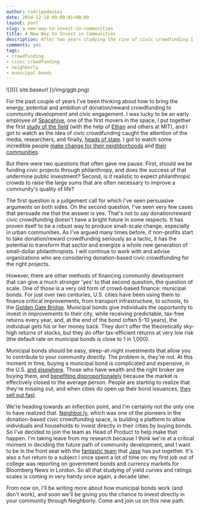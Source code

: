 ```yaml
---
author: rodrigodavies
date: 2014-12-18 09:00:01+00:00
layout: post
slug: a-new-way-to-invest-in-communities
title: A New Way to Invest in Communities
description: After two years studying the rise of civic crowdfunding I'm joining Neighborly to change community investment
comments: yes
tags:
- crowdfunding
- civic crowdfunding
- neighborly
- municipal bonds
---
```


![]({{ site.baseurl }}/img/ggb.png)

For the past couple of years I've been thinking about how to bring the energy, potential and ambition of donation/reward crowdfunding to community development and civic engagement. I was lucky to be an early employee of [Spacehive](http://www.spacehive.com), one of the first movers in the space, I put together the first [study of the field](http://papers.ssrn.com/sol3/papers.cfm?abstract_id=2434615) (with the help of [Ethan](http://civiccrowdfunding.com) and others at MIT), and I got to watch as the idea of civic crowdfunding caught the attention of the media, researchers, and finally, [heads of state](https://www.gov.uk/government/news/prime-minister-hails-the-rise-of-civic-crowdfunding). I got to watch some incredible people [make change for their neighborhoods](http://spacehive.com/glyncochcc) and [their communities](http://catarse.me/pt/pimpmycarroca).

But there were two questions that often gave me pause. First, should we be funding civic projects through philanthropy, and does the success of that undermine public investment? Second, is it realistic to expect philanthropic crowds to raise the large sums that are often necessary to improve a community's quality of life? 

The first question is a judgement call for which I've seen persuasive arguments on both sides. On the second question, I've seen very few cases that persuade me that the answer is yes. That's not to say donation/reward civic crowdfunding doesn't have a bright future in some respects. It has proven itself to be a robust way to produce small-scale change, especially in urban communities. As I've argued many times before, if non-profits start to take donation/reward crowdfunding seriously as a tactic, it has the potential to transform that sector and energize a whole new generation of small-dollar philanthropists. I will continue to work with and advise organizations who are considering donation-based civic crowdfunding for the right projects.

However, there are other methods of financing community development that can give a much stronger 'yes' to that second question, the question of scale. One of those is a very old form of crowd-based finance: municipal bonds. For just over two centuries, U.S. cities have been using them to finance critical improvements, from transport infrastructure, to schools, to the [Golden Gate Bridge](http://goldengatebridge.org/research/BondMeasure.php). Municipal bonds give individuals the opportunity to invest in improvements to their city, while receiving predictable, tax-free returns every year, and, at the end of the bond (often 5-10 years), the individual gets his or her money back. They don't offer the theoretically sky-high returns of stocks, but they do offer tax-efficient returns at very low risk (the default rate on municipal bonds is close to 1 in 1,000). 

Municipal bonds should be easy, sleep-at-night investments that allow you to contribute to your community directly. The problem is, they're not. At this moment in time, buying a municipal bond is complicated and expensive, in the U.S. [and elsewhere](http://blog.iriomk.com/post/104125235983/a-melhor-forma-de-nao-investir-em-titulos-publicos). Those who have wealth and the right broker are buying them, and [benefiting disproportionately](http://www.bondbuyer.com/news/washington-taxation/sen-coburn-eliminate-the-muni-tax-exemption-1068624-1.html) because the market is effectively closed to the average person. People are starting to realize that they're missing out, and when cities do open up their bond issuances, [they sell out fast](http://www.denverpost.com/news/ci_26272746/denvers-500-mini-bonds-sell-out-first-hour).

We're heading towards an inflection point, and I'm certainly not the only one to have realized that. [Neighbor.ly](http://neighbor.ly), which was one of the pioneers in the donation-based civic crowdfunding space, is building a platform to allow individuals and households to invest directly in their cities by buying bonds. So I've decided to join the team as Head of Product to help make that happen. I'm taking leave from my research because I think we're at a critical moment in deciding the future path of community development, and I want to be in the front seat with the [fantastic team](https://neighbor.ly/about) that [Jase](https://twitter.com/luminopolis) has put together. It's also a fun return to a subject I once spent a lot of time on: my first job out of college was reporting on government bonds and currency markets for Bloomberg News in London. So all that studying of yield curves and ratings scales is coming in very handy once again, a decade later.

From now on, I'll be writing more about how municipal bonds work (and don't work), and soon we'll be giving you the chance to invest directly in your community through Neighborly. Come and join us on this new path.